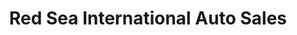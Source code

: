 ---
title: "Red Sea International Auto Sales"
url: /cincinnati/red-sea-international-auto-sales/
shop: car
---